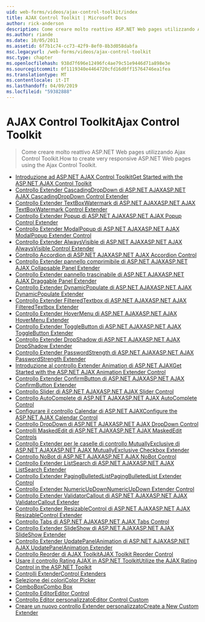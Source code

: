 ```yaml
---
uid: web-forms/videos/ajax-control-toolkit/index
title: AJAX Control Toolkit | Microsoft Docs
author: rick-anderson
description: Come creare molto reattivo ASP.NET Web pages utilizzando Ajax Control Toolkit.
ms.author: riande
ms.date: 10/05/2011
ms.assetid: 6f7b1c74-cc73-42f9-8ef0-8b3d058dabfa
msc.legacyurl: /web-forms/videos/ajax-control-toolkit
msc.type: chapter
ms.openlocfilehash: 938d7f696e12496fc4ae79c51e9446d71a898e3e
ms.sourcegitcommit: 0f1119340e4464720cfd16d0ff15764746ea1fea
ms.translationtype: MT
ms.contentlocale: it-IT
ms.lasthandoff: 04/09/2019
ms.locfileid: "59382888"
---
```

# <a name="ajax-control-toolkit"></a><span data-ttu-id="d5fc5-103">AJAX Control Toolkit</span><span class="sxs-lookup"><span data-stu-id="d5fc5-103">Ajax Control Toolkit</span></span>

> <span data-ttu-id="d5fc5-104">Come creare molto reattivo ASP.NET Web pages utilizzando Ajax Control Toolkit.</span><span class="sxs-lookup"><span data-stu-id="d5fc5-104">How to create very responsive ASP.NET Web pages using the Ajax Control Toolkit.</span></span>


- [<span data-ttu-id="d5fc5-105">Introduzione ad ASP.NET AJAX Control Toolkit</span><span class="sxs-lookup"><span data-stu-id="d5fc5-105">Get Started with the ASP.NET AJAX Control Toolkit</span></span>](how-do-i-get-started-with-the-aspnet-ajax-control-toolkit.md)
- [<span data-ttu-id="d5fc5-106">Controllo Extender CascadingDropDown di ASP.NET AJAX</span><span class="sxs-lookup"><span data-stu-id="d5fc5-106">ASP.NET AJAX CascadingDropDown Control Extender</span></span>](how-do-i-use-the-aspnet-ajax-cascadingdropdown-control-extender.md)
- [<span data-ttu-id="d5fc5-107">Controllo Extender TextBoxWatermark di ASP.NET AJAX</span><span class="sxs-lookup"><span data-stu-id="d5fc5-107">ASP.NET AJAX TextBoxWatermark Control Extender</span></span>](how-do-i-use-the-aspnet-ajax-textboxwatermark-control-extender.md)
- [<span data-ttu-id="d5fc5-108">Controllo Extender Popup di ASP.NET AJAX</span><span class="sxs-lookup"><span data-stu-id="d5fc5-108">ASP.NET AJAX Popup Control Extender</span></span>](how-do-i-use-the-aspnet-ajax-popup-control-extender.md)
- [<span data-ttu-id="d5fc5-109">Controllo Extender ModalPopup di ASP.NET AJAX</span><span class="sxs-lookup"><span data-stu-id="d5fc5-109">ASP.NET AJAX ModalPopup Extender Control</span></span>](how-do-i-use-the-aspnet-ajax-modalpopup-extender-control.md)
- [<span data-ttu-id="d5fc5-110">Controllo Extender AlwaysVisible di ASP.NET AJAX</span><span class="sxs-lookup"><span data-stu-id="d5fc5-110">ASP.NET AJAX AlwaysVisible Control Extender</span></span>](how-do-i-use-the-aspnet-ajax-alwaysvisible-control-extender.md)
- [<span data-ttu-id="d5fc5-111">Controllo Accordion di ASP.NET AJAX</span><span class="sxs-lookup"><span data-stu-id="d5fc5-111">ASP.NET AJAX Accordion Control</span></span>](how-do-i-use-the-aspnet-ajax-accordion-control.md)
- [<span data-ttu-id="d5fc5-112">Controllo Extender pannello comprimibile di ASP.NET AJAX</span><span class="sxs-lookup"><span data-stu-id="d5fc5-112">ASP.NET AJAX Collapsable Panel Extender</span></span>](how-do-i-use-the-aspnet-ajax-collapsable-panel-extender.md)
- [<span data-ttu-id="d5fc5-113">Controllo Extender pannello trascinabile di ASP.NET AJAX</span><span class="sxs-lookup"><span data-stu-id="d5fc5-113">ASP.NET AJAX Draggable Panel Extender</span></span>](how-do-i-use-the-aspnet-ajax-draggable-panel-extender.md)
- [<span data-ttu-id="d5fc5-114">Controllo Extender DynamicPopulate di ASP.NET AJAX</span><span class="sxs-lookup"><span data-stu-id="d5fc5-114">ASP.NET AJAX DynamicPopulate Extender</span></span>](how-do-i-use-the-aspnet-ajax-dynamicpopulate-extender.md)
- [<span data-ttu-id="d5fc5-115">Controllo Extender FilteredTextbox di ASP.NET AJAX</span><span class="sxs-lookup"><span data-stu-id="d5fc5-115">ASP.NET AJAX FilteredTextbox Extender</span></span>](how-do-i-use-the-aspnet-ajax-filteredtextbox-extender.md)
- [<span data-ttu-id="d5fc5-116">Controllo Extender HoverMenu di ASP.NET AJAX</span><span class="sxs-lookup"><span data-stu-id="d5fc5-116">ASP.NET AJAX HoverMenu Extender</span></span>](how-do-i-use-the-aspnet-ajax-hovermenu-extender.md)
- [<span data-ttu-id="d5fc5-117">Controllo Extender ToggleButton di ASP.NET AJAX</span><span class="sxs-lookup"><span data-stu-id="d5fc5-117">ASP.NET AJAX ToggleButton Extender</span></span>](how-do-i-use-the-aspnet-ajax-togglebutton-extender.md)
- [<span data-ttu-id="d5fc5-118">Controllo Extender DropShadow di ASP.NET AJAX</span><span class="sxs-lookup"><span data-stu-id="d5fc5-118">ASP.NET AJAX DropShadow Extender</span></span>](how-do-i-use-the-aspnet-ajax-dropshadow-extender.md)
- [<span data-ttu-id="d5fc5-119">Controllo Extender PasswordStrength di ASP.NET AJAX</span><span class="sxs-lookup"><span data-stu-id="d5fc5-119">ASP.NET AJAX PasswordStrength Extender</span></span>](how-do-i-use-the-aspnet-ajax-passwordstrength-extender.md)
- [<span data-ttu-id="d5fc5-120">Introduzione al controllo Extender Animation di ASP.NET AJAX</span><span class="sxs-lookup"><span data-stu-id="d5fc5-120">Get Started with the ASP.NET AJAX Animation Extender Control</span></span>](how-do-i-get-started-with-the-aspnet-ajax-animation-extender-control.md)
- [<span data-ttu-id="d5fc5-121">Controllo Extender ConfirmButton di ASP.NET AJAX</span><span class="sxs-lookup"><span data-stu-id="d5fc5-121">ASP.NET AJAX ConfirmButton Extender</span></span>](how-do-i-use-the-aspnet-ajax-confirmbutton-extender.md)
- [<span data-ttu-id="d5fc5-122">Controllo Slider di ASP.NET AJAX</span><span class="sxs-lookup"><span data-stu-id="d5fc5-122">ASP.NET AJAX Slider Control</span></span>](how-do-i-use-the-aspnet-ajax-slider-control.md)
- [<span data-ttu-id="d5fc5-123">Controllo AutoComplete di ASP.NET AJAX</span><span class="sxs-lookup"><span data-stu-id="d5fc5-123">ASP.NET AJAX AutoComplete Control</span></span>](how-do-i-use-the-aspnet-ajax-autocomplete-control.md)
- [<span data-ttu-id="d5fc5-124">Configurare il controllo Calendar di ASP.NET AJAX</span><span class="sxs-lookup"><span data-stu-id="d5fc5-124">Configure the ASP.NET AJAX Calendar Control</span></span>](how-do-i-configure-the-aspnet-ajax-calendar-control.md)
- [<span data-ttu-id="d5fc5-125">Controllo DropDown di ASP.NET AJAX</span><span class="sxs-lookup"><span data-stu-id="d5fc5-125">ASP.NET AJAX DropDown Control</span></span>](how-do-i-use-the-aspnet-ajax-dropdown-control.md)
- [<span data-ttu-id="d5fc5-126">Controlli MaskedEdit di ASP.NET AJAX</span><span class="sxs-lookup"><span data-stu-id="d5fc5-126">ASP.NET AJAX MaskedEdit Controls</span></span>](how-do-i-use-the-aspnet-ajax-maskededit-controls.md)
- [<span data-ttu-id="d5fc5-127">Controllo Extender per le caselle di controllo MutuallyExclusive di ASP.NET AJAX</span><span class="sxs-lookup"><span data-stu-id="d5fc5-127">ASP.NET AJAX MutuallyExclusive Checkbox Extender</span></span>](how-do-i-use-the-aspnet-ajax-mutuallyexclusive-checkbox-extender.md)
- [<span data-ttu-id="d5fc5-128">Controllo NoBot di ASP.NET AJAX</span><span class="sxs-lookup"><span data-stu-id="d5fc5-128">ASP.NET AJAX NoBot Control</span></span>](how-do-i-use-the-aspnet-ajax-nobot-control.md)
- [<span data-ttu-id="d5fc5-129">Controllo Extender ListSearch di ASP.NET AJAX</span><span class="sxs-lookup"><span data-stu-id="d5fc5-129">ASP.NET AJAX ListSearch Extender</span></span>](how-do-i-use-the-aspnet-ajax-listsearch-extender.md)
- [<span data-ttu-id="d5fc5-130">Controllo Extender PagingBulletedList</span><span class="sxs-lookup"><span data-stu-id="d5fc5-130">PagingBulletedList Extender Control</span></span>](how-do-i-use-the-pagingbulletedlist-extender-control.md)
- [<span data-ttu-id="d5fc5-131">Controllo Extender NumericUpDown</span><span class="sxs-lookup"><span data-stu-id="d5fc5-131">NumericUpDown Extender Control</span></span>](how-do-i-use-the-numericupdown-extender-control.md)
- [<span data-ttu-id="d5fc5-132">Controllo Extender ValidatorCallout di ASP.NET AJAX</span><span class="sxs-lookup"><span data-stu-id="d5fc5-132">ASP.NET AJAX ValidatorCallout Extender</span></span>](how-do-i-use-the-aspnet-ajax-validatorcallout-extender.md)
- [<span data-ttu-id="d5fc5-133">Controllo Extender ResizableControl di ASP.NET AJAX</span><span class="sxs-lookup"><span data-stu-id="d5fc5-133">ASP.NET AJAX ResizableControl Extender</span></span>](how-do-i-use-the-aspnet-ajax-resizablecontrol-extender.md)
- [<span data-ttu-id="d5fc5-134">Controllo Tabs di ASP.NET AJAX</span><span class="sxs-lookup"><span data-stu-id="d5fc5-134">ASP.NET AJAX Tabs Control</span></span>](how-do-i-use-the-aspnet-ajax-tabs-control.md)
- [<span data-ttu-id="d5fc5-135">Controllo Extender SlideShow di ASP.NET AJAX</span><span class="sxs-lookup"><span data-stu-id="d5fc5-135">ASP.NET AJAX SlideShow Extender</span></span>](how-do-i-use-the-aspnet-ajax-slideshow-extender.md)
- [<span data-ttu-id="d5fc5-136">Controllo Extender UpdatePanelAnimation di ASP.NET AJAX</span><span class="sxs-lookup"><span data-stu-id="d5fc5-136">ASP.NET AJAX UpdatePanelAnimation Extender</span></span>](how-do-i-use-the-aspnet-ajax-updatepanelanimation-extender.md)
- [<span data-ttu-id="d5fc5-137">Controllo Reorder di AJAX Toolkit</span><span class="sxs-lookup"><span data-stu-id="d5fc5-137">AJAX Toolkit Reorder Control</span></span>](how-do-i-the-ajax-toolkit-reorder-control.md)
- [<span data-ttu-id="d5fc5-138">Usare il controllo Rating AJAX in ASP.NET Toolkit</span><span class="sxs-lookup"><span data-stu-id="d5fc5-138">Utilize the AJAX Rating Control in the ASP.NET Toolkit</span></span>](utilize-the-ajax-rating-control-in-the-aspnet-toolkit.md)
- [<span data-ttu-id="d5fc5-139">Controlli Extender</span><span class="sxs-lookup"><span data-stu-id="d5fc5-139">Control Extenders</span></span>](control-extenders.md)
- [<span data-ttu-id="d5fc5-140">Selezione dei colori</span><span class="sxs-lookup"><span data-stu-id="d5fc5-140">Color Picker</span></span>](color-picker.md)
- [<span data-ttu-id="d5fc5-141">ComboBox</span><span class="sxs-lookup"><span data-stu-id="d5fc5-141">Combo Box</span></span>](combo-box.md)
- [<span data-ttu-id="d5fc5-142">Controllo Editor</span><span class="sxs-lookup"><span data-stu-id="d5fc5-142">Editor Control</span></span>](editor-control.md)
- [<span data-ttu-id="d5fc5-143">Controllo Editor personalizzato</span><span class="sxs-lookup"><span data-stu-id="d5fc5-143">Editor Control Custom</span></span>](editor-control-custom.md)
- [<span data-ttu-id="d5fc5-144">Creare un nuovo controllo Extender personalizzato</span><span class="sxs-lookup"><span data-stu-id="d5fc5-144">Create a New Custom Extender</span></span>](create-a-new-custom-extender.md)

